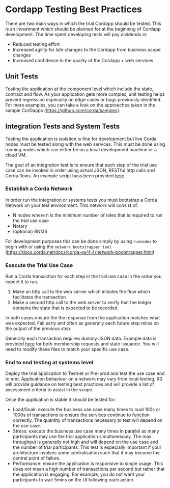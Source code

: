 # Cordapp Testing Best Practices
There are two main ways in which the trial Cordapp should be tested. This is an investment which should be planned for at the beginning of Cordapp development. The time spent developing tests will pay dividends in:
* Reduced testing effort
* Increased agility for late changes to the Cordapp from business scope changes
* Increased confidence in the quality of the Cordapp + web services

## Unit Tests
Testing the application at the component level which include the state, contract and flow. As your application gets more complex, unit testing helps prevent regression especially on edge cases or bugs previously identified. For more examples, you can take a look on the approaches taken in the sample CorDapps (https://github.com/corda/samples).

## Integration Tests and System Tests
Testing the application is isolation is fine for development but live Corda nodes must be tested along with the web services. This must be done using running nodes which can either be on a local development machine or a cloud VM.

The goal of an integration test is to ensure that each step of the trial use case can be invoked in order using actual JSON, RESTful http calls and Corda flows. An example script hass been provided [here](../sample_code/testing/sample_integration_tests.sh)

### Establish a Corda Network
In order run the integration or systems tests you must bootstrap a Corda Network on your test environment. This network will consist of:
* N nodes where n is the minimum number of roles that is required to run the trial use case
* Notary
* (optional) BNMS

For development purposes this can be done simply by using `runnodes` to begin with or using the `network bootstrapper tool` (https://docs.corda.net/docs/corda-os/4.4/network-bootstrapper.html)

### Execute the Trial Use Case
Run a Corda transaction for each step in the trial use case in the order you expect it to run.

1. Make an http call to the web server which initiates the flow which facilitates the transaction
2. Make a second http call to the web server to verify that the ledger contains the state that is expected to be recorded.

In both cases ensure the the response from the application matches what was expected. Fail early and often as generally each future step relies on the output of the previous step.

Generally each transaction requires dummy JSON data. Example data is provided [here](../sample_data) for both membership requests and state issuance. You will need to modify these files to match your specific use case.

### End to end testing at systems level
Deploy the trial application to Testnet or Pre-prod and test the use case end to end. Application behaviour on a network may vary from local testing. R3 will provide guidance on testing best practices and will provide a list of assessment criteria to assist in the scope.

Once the application is stable it should be tested for:
* Load/Soak: execute the business use case many times to load 100s or 1000s of transactions to ensure the services continue to function correctly. The quantity of transactions necessary to test will depend on the use case.
* Stress: execute the business use case many times in parallel as many participants may use the trial application simultanesouly. The max throughput is generally not high and will depend on the use case and the number of trial participants. This test is especially important if your architecture involves some centralisation such that it may become the central point of failure.
* Performance: ensure the application is responsive to single usage. This does not mean a high number of transactions per second but rather that the application is engaging. For example, you do not want your participants to wait 5mins on the UI following each action.